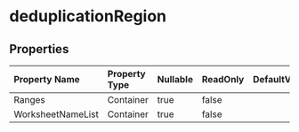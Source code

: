 # **deduplicationRegion**

 

## **Properties**

| Property Name | Property Type | Nullable |  ReadOnly | DefaultValue | Description | 
| :- | :- | :- |:- |  :- | :- |
|Ranges|Container|true|false |  ||
|WorksheetNameList|Container|true|false |  ||


